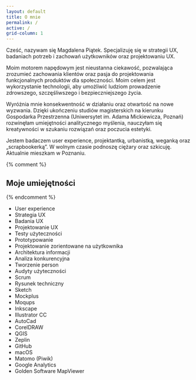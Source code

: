 ```yaml
---
layout: default
title: O mnie
permalink: /
active: /
grid-column: 1
---
```


<div class="container animation-content">
	<div class="about">
		<p>
			Cześć, nazywam się Magdalena Piątek. Specjalizuję się w&nbsp;strategii UX, badaniach potrzeb i&nbsp;zachowań użytkowników
			oraz projektowaniu UX.
		</p>
		<p>
			Moim motorem napędowym jest nieustanna ciekawość, pozwalająca zrozumieć zachowania klientów oraz pasja do projektowania funkcjonalnych
			produktów dla społeczności. Moim celem jest wykorzystanie technologii, aby umożliwić ludziom prowadzenie zdrowszego,
			szczęśliwszego i&nbsp;bezpieczniejszego życia.
		</p>
		<p>
			Wyróżnia mnie konsekwentność w działaniu oraz otwartość na nowe wyzwania. Dzięki ukończeniu studiów magisterskich na kierunku
			Gospodarka Przestrzenna (Uniwersytet im.&nbsp;Adama Mickiewicza, Poznań) rozwinęłam umiejętności analitycznego myślenia,
			nauczyłam się kreatywności w szukaniu rozwiązań oraz poczucia estetyki.
		</p>
		<p>
			Jestem badaczem user experience, projektantką, urbanistką, weganką oraz „scrapbookerką”. W wolnym czasie podnoszę ciężary
			oraz szkicuję. Aktualnie mieszkam w Poznaniu.
		</p>
	</div>
	<div class="line"></div>
	{% comment %} <h2> Moje umiejętności </h2> {% endcomment %}
	<ul class="skills">
		<li class="skill">User experience</li>
		<li class="skill">Strategia UX</li>
		<li class="skill">Badania UX</li>
		<li class="skill">Projektowanie UX</li>
		<li class="skill">Testy użyteczności</li>
		<li class="skill">Prototypowanie</li>
		<li class="skill">Projektowanie zorientowane na użytkownika</li>
		<li class="skill">Architektura informacji</li>
		<li class="skill">Analiza konkurencyjna</li>
		<li class="skill">Tworzenie person</li>
		<li class="skill">Audyty użyteczności</li>
		<li class="skill">Scrum</li>
		<li class="skill">Rysunek techniczny</li>
		<li class="skill">Sketch</li>
		<li class="skill">Mockplus</li>
		<li class="skill">Moqups</li>
		<li class="skill">Inkscape</li>
		<li class="skill">Illustrator CC</li>
		<li class="skill">AutoCad</li>
		<li class="skill">CorelDRAW</li>
		<li class="skill">QGIS</li>
		<li class="skill">Zeplin</li>
		<li class="skill">GitHub</li>
		<li class="skill">macOS</li>
		<li class="skill">Matomo (Piwik)</li>
		<li class="skill">Google Analytics</li>
		<li class="skill">Golden Software MapViewer</li>
	</ul>
</div>
